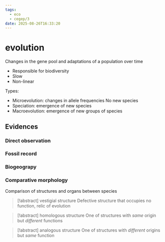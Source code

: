 ```yaml
---
tags:
  - eco
  - cegep/3
date: 2025-08-26T16:33:20
---
```


# evolution

Changes in the gene pool and adaptations of a population over time

- Responsible for biodiversity
- Slow
- Non-linear

Types:

- Microevolution: changes in allele frequencies
  No new species
- Speciation: emergence of new species
- Macroevolution: emergence of new groups of species

## Evidences

### Direct observation

### Fossil record

### Biogeograpy

### Comparative morphology

Comparison of structures and organs between species

> [!abstract] vestigial structure
> Defective structure that occupies no function, relic of evolution

> [!abstract] homologous structure
> One of structures with *same* origin but *different* functions

> [!abstract] analogous structure
> One of structures with *different* origins but *same* function